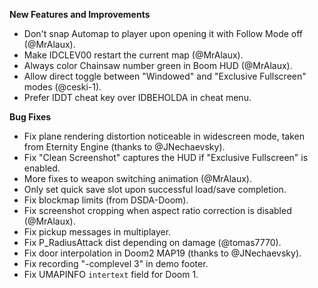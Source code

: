 **New Features and Improvements**
* Don't snap Automap to player upon opening it with Follow Mode off (@MrAlaux).
* Make IDCLEV00 restart the current map (@MrAlaux).
* Always color Chainsaw number green in Boom HUD (@MrAlaux).
* Allow direct toggle between "Windowed" and "Exclusive Fullscreen" modes (@ceski-1).
* Prefer IDDT cheat key over IDBEHOLDA in cheat menu.

**Bug Fixes**
* Fix plane rendering distortion noticeable in widescreen mode, taken from Eternity Engine (thanks to @JNechaevsky).
* Fix "Clean Screenshot" captures the HUD if "Exclusive Fullscreen" is enabled.
* More fixes to weapon switching animation (@MrAlaux).
* Only set quick save slot upon successful load/save completion.
* Fix blockmap limits (from DSDA-Doom).
* Fix screenshot cropping when aspect ratio correction is disabled (@MrAlaux).
* Fix pickup messages in multiplayer.
* Fix P_RadiusAttack dist depending on damage (@tomas7770).
* Fix door interpolation in Doom2 MAP19 (thanks to @JNechaevsky).
* Fix recording "-complevel 3" in demo footer.
* Fix UMAPINFO `intertext` field for Doom 1.

